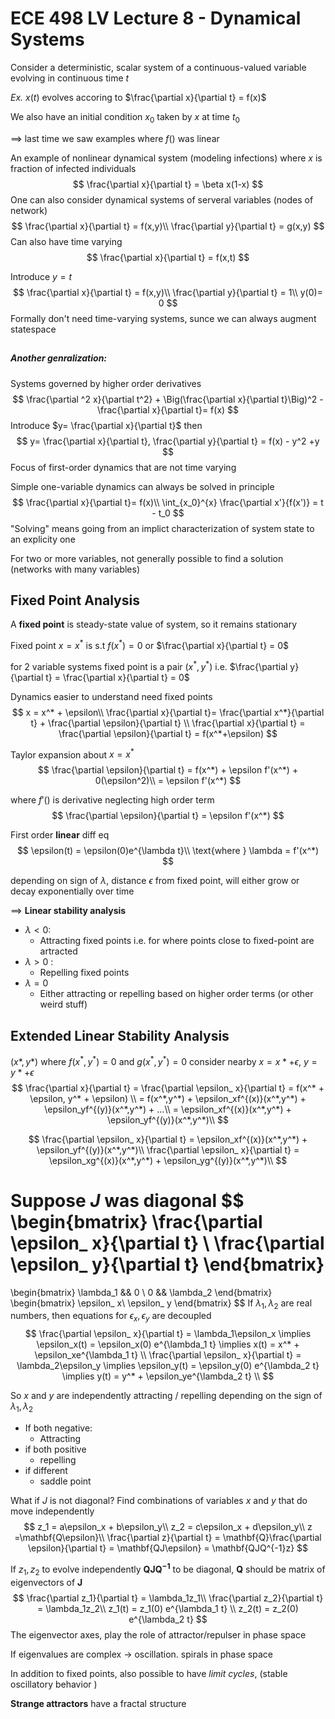 # ECE 498 LV Lecture 8 - Dynamical Systems

Consider a deterministic, scalar system of a continuous-valued variable evolving in continuous time $t$

_Ex._ $x(t)$ evolves accoring to $\frac{\partial x}{\partial t} = f(x)$

We also have an initial condition $x_0$ taken by $x$ at time $t_0$

$\implies$ last time we saw examples where $f( )$ was linear

An example of nonlinear dynamical system (modeling infections) where $x$ is fraction of infected individuals
$$
\frac{\partial x}{\partial t} = \beta x(1-x)
$$
One can also consider dynamical systems of serveral variables (nodes of network)
$$
\frac{\partial x}{\partial t} = f(x,y)\\
\frac{\partial y}{\partial t} = g(x,y)
$$
Can also have time varying
$$
\frac{\partial x}{\partial t} = f(x,t)
$$


Introduce $y=t$
$$
\frac{\partial x}{\partial t} = f(x,y)\\
\frac{\partial y}{\partial t} = 1\\
y(0)= 0
$$
Formally don't need time-varying systems, sunce we can always augment statespace 

##  

#####  Another genralization:

Systems governed by higher order derivatives 
$$
\frac{\partial ^2 x}{\partial t^2} + \Big(\frac{\partial x}{\partial t}\Big)^2 - \frac{\partial x}{\partial t}= f(x)
$$
Introduce $y= \frac{\partial x}{\partial t}$ then 
$$
y= \frac{\partial x}{\partial t}, \frac{\partial y}{\partial t}  =  f(x) - y^2 +y
$$
Focus of first-order dynamics that are not time varying 

Simple one-variable dynamics can always be solved in principle 
$$
\frac{\partial x}{\partial t}= f(x)\\
\int_{x_0}^{x} \frac{\partial x'}{f(x')} = t - t_0
$$
"Solving" means going from an implict characterization of system state to an explicity one 



For two or  more variables, not generally possible to find a solution (networks with many variables)

## Fixed Point Analysis 

A **fixed point** is steady-state value of system, so it remains stationary 

Fixed point $x=x^*$ is s.t $f(x^*) = 0$ or $\frac{\partial x}{\partial t} = 0$

for 2 variable systems fixed point is a pair $(x^* , y^*)$ i.e. $\frac{\partial y}{\partial t} = \frac{\partial x}{\partial t} = 0$

Dynamics easier to understand need fixed points 
$$
x = x^* + \epsilon\\
\frac{\partial x}{\partial t}= \frac{\partial x^*}{\partial t} + \frac{\partial \epsilon}{\partial t} \\
\frac{\partial x}{\partial t} = \frac{\partial \epsilon}{\partial t} = f(x^*+\epsilon)
$$


Taylor expansion about $x=x^*$ 
$$
\frac{\partial \epsilon}{\partial t}  = f(x^*) + \epsilon f'(x^*) + 0(\epsilon^2)\\
= \epsilon f'(x^*)
$$






where $f'()$ is derivative neglecting high order term
$$
\frac{\partial \epsilon}{\partial t} = \epsilon f'(x^*)
$$


First order **linear** diff eq
$$
\epsilon(t) = \epsilon(0)e^{\lambda t}\\
\text{where } \lambda = f'(x^*)
$$


depending on sign of $\lambda$, distance $\epsilon$ from fixed point, will either grow or decay exponentially over time 

$\implies$ **Linear stability analysis**

- $\lambda < 0$:
  - Attracting fixed points i.e. for where points close to fixed-point are artracted
- $\lambda > 0$ :
  - Repelling fixed points 
- $\lambda = 0$ 
  - Either attracting or repelling based on higher order terms (or other weird stuff)

## Extended Linear Stability Analysis 

$(x*,y*)$ where $f(x^*, y^*) = 0$ and $g(x^*, y^*) = 0$ consider nearby $x = x* + \epsilon$, $y = y* + \epsilon$
$$
\frac{\partial x}{\partial t} = \frac{\partial \epsilon_ x}{\partial t} = f(x^* + \epsilon, y^* + \epsilon) \\
= f(x^*,y^*) + \epsilon_xf^{(x)}(x^*,y^*) +  \epsilon_yf^{(y)}(x^*,y^*) +  ...\\
=  \epsilon_xf^{(x)}(x^*,y^*) +  \epsilon_yf^{(y)}(x^*,y^*)\\
$$

$$
\frac{\partial \epsilon_ x}{\partial t} = \epsilon_xf^{(x)}(x^*,y^*) +  \epsilon_yf^{(y)}(x^*,y^*)\\
\frac{\partial \epsilon_ x}{\partial t} = \epsilon_xg^{(x)}(x^*,y^*) +  \epsilon_yg^{(y)}(x^*,y^*)\\
$$

Suppose $J$ was diagonal
$$
\begin{bmatrix}
\frac{\partial \epsilon_ x}{\partial t} \\
\frac{\partial \epsilon_ y}{\partial t}
\end{bmatrix}
=
\begin{bmatrix}
\lambda_1 && 0 \\
0 && \lambda_2
\end{bmatrix}
\begin{bmatrix}
\epsilon_ x\\
\epsilon_ y
\end{bmatrix}
$$
If $\lambda_1, \lambda_2$ are real numbers, then equations for $\epsilon_ x, \epsilon_ y$ are decoupled
$$
\frac{\partial \epsilon_ x}{\partial t} = \lambda_1\epsilon_x \implies \epsilon_x(t) = \epsilon_x(0) e^{\lambda_1 t} \implies x(t) = x^* + \epsilon_xe^{\lambda_1 t} \\
\frac{\partial \epsilon_ x}{\partial t} = \lambda_2\epsilon_y \implies \epsilon_y(t) = \epsilon_y(0) e^{\lambda_2 t} \implies y(t) = y^* + \epsilon_ye^{\lambda_2 t} \\
$$


So $x$ and $y$ are independently attracting / repelling depending on the sign of $\lambda_{1}, \lambda_2$ 

- If both negative:
  - Attracting
- if both positive 
  - repelling 
- if different 
  - saddle point



What if $J$ is not diagonal? Find combinations of variables $x$ and $y$ that do move independently 
$$
z_1 = a\epsilon_x + b\epsilon_y\\
z_2 = c\epsilon_x + d\epsilon_y\\
z =\mathbf{Q\epsilon}\\
\frac{\partial z}{\partial t} = \mathbf{Q}\frac{\partial \epsilon}{\partial t} = \mathbf{QJ\epsilon} = \mathbf{QJQ^{-1}z}
$$


If $z_1, z_2$ to evolve independently $\mathbf{QJQ^{-1}}$ to be diagonal, $\mathbf{Q}$ should be matrix of eigenvectors of $\mathbf{J}$
$$
\frac{\partial z_1}{\partial t} = \lambda_1z_1\\
\frac{\partial z_2}{\partial t} = \lambda_1z_2\\
z_1(t) = z_1(0)  e^{\lambda_1 t} \\
z_2(t) = z_2(0)  e^{\lambda_2 t}
$$
The  eigenvector axes, play the role of attractor/repulser in phase space

If eigenvalues are complex $\rightarrow$ oscillation. spirals in phase space

In addition to fixed points, also possible to have *limit cycles*, (stable oscillatory behavior )

**Strange attractors** have a fractal structure 



